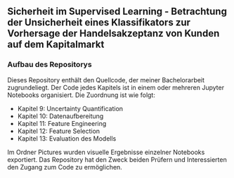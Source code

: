 ## Sicherheit im Supervised Learning - Betrachtung der Unsicherheit eines Klassifikators zur Vorhersage der Handelsakzeptanz von Kunden auf dem Kapitalmarkt

### Aufbau des Repositorys 

Dieses Repository enthält den Quellcode, der meiner Bachelorarbeit zugrundeliegt. Der Code jedes Kapitels ist in einem oder mehreren Jupyter Notebooks organisiert. Die Zuordnung ist wie folgt: 

- Kapitel 9: Uncertainty Quantification
- Kapitel 10: Datenaufbereitung
- Kapitel 11: Feature Engineering
- Kapitel 12: Feature Selection
- Kapitel 13: Evaluation des Modells

Im Ordner Pictures wurden visuelle Ergebnisse einzelner Notebooks exportiert. Das Repository hat den Zweck beiden Prüfern und Interessierten den Zugang zum Code zu ermöglichen.
